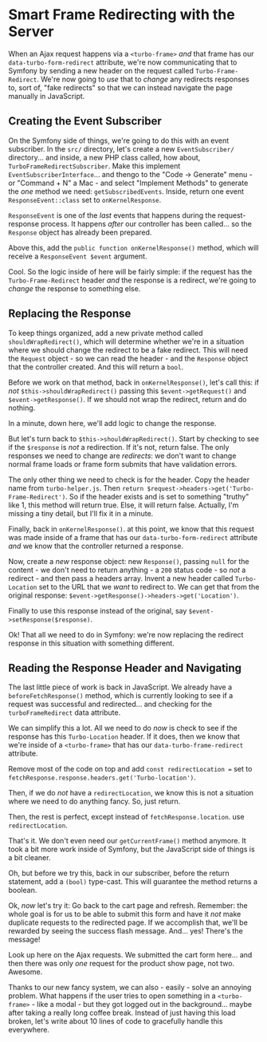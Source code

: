 # Smart Frame Redirecting with the Server

When an Ajax request happens via a `<turbo-frame>` *and* that frame has our
`data-turbo-form-redirect` attribute, we're now communicating that to Symfony
by sending a new header on the request called `Turbo-Frame-Redirect`. We're
now going to *use* that to *change* any redirects responses to, sort of, "fake
redirects" so that we can instead navigate the page manually in JavaScript.

## Creating the Event Subscriber

On the Symfony side of things, we're going to do this with an event subscriber.
In the `src/` directory, let's create a new `EventSubscriber/` directory... and
inside, a new PHP class called, how about, `TurboFrameRedirectSubscriber`. Make
this implement `EventSubscriberInterface`... and thengo to the
"Code -> Generate" menu - or "Command + N" a Mac - and select "Implement Methods"
to generate the *one* method we need: `getSubscribedEvents`. Inside, return one event
`ResponseEvent::class` set to `onKernelResponse`.

`ResponseEvent` is one of the *last* events that happens during the
request-response process. It happens *after* our controller has been called...
so the `Response` object has already been prepared.

Above this, add the `public function onKernelResponse()` method, which will receive
a `ResponseEvent $event` argument.

Cool. So the logic inside of here will be fairly simple: if the request has the
`Turbo-Frame-Redirect` header *and* the response is a redirect, we're going to
*change* the response to something else.

## Replacing the Response

To keep things organized, add a new private method called
`shouldWrapRedirect()`, which will determine whether we're in a situation where we
should change the redirect to be a fake redirect. This will need the `Request`
object - so we can read the header - and the `Response` object that the controller
created. And this will return a `bool`.

Before we work on that method, back in `onKernelResponse()`, let's call this:
if *not* `$this->shouldWrapRedirect()` passing this `$event->getRequest()` and
`$event->getResponse()`. If we should not wrap the redirect, return and do nothing.

In a minute, down here, we'll add logic to change the response.

But let's turn back to `$this->shouldWrapRedirect()`. Start by checking to see if
the `$response` is *not* a redirection. If it's not, return false. The only responses
we need to change are *redirects*: we don't want to change normal frame loads
or frame form submits that have validation errors.

The only other thing we need to check is for the header. Copy the header name
from `turbo-helper.js`. Then `return $request->headers->get('Turbo-Frame-Redirect')`.
So if the header exists and is set to something "truthy" like 1, this method
will return true. Else, it will return false. Actually, I'm missing a tiny detail,
but I'll fix it in a minute.

Finally, back in `onKernelResponse()`. at this point, we know that this request
was made inside of a frame that has our `data-turbo-form-redirect` attribute *and*
we know that the controller returned a response.

Now, create a *new* response object: new `Response()`, passing `null` for the
content - we don't need to return anything - a `200` status code - so *not* a
redirect - and then pass a headers array. Invent a new header called
`Turbo-Location` set to the URL that we *want* to redirect to. We can get that
from the original response: `$event->getResponse()->headers->get('Location')`.

Finally to use this response instead of the original, say
`$event->setResponse($response)`.

Ok! That all we need to do in Symfony: we're now replacing the redirect response
in this situation with something different.

## Reading the Response Header and Navigating

The last little piece of work is back in JavaScript. We already have a
`beforeFetchResponse()` method, which is currently looking to see if a request was
successful and redirected... and checking for the `turboFrameRedirect` data
attribute.

We can simplify this a lot. All we need to do *now* is check to see if the response
has this `Turbo-Location` header. If it does, then we know that we're inside of a
`<turbo-frame>` that has our `data-turbo-frame-redirect` attribute.

Remove most of the code on top and add `const redirectLocation =` set to
`fetchResponse.response.headers.get('Turbo-location')`.

Then, if we do *not* have a `redirectLocation`, we know this is not a situation
where we need to do anything fancy. So, just return.

Then, the rest is perfect, except instead of `fetchResponse.location`. use
`redirectLocation`.

That's it. We don't even need our `getCurrentFrame()` method anymore. It took a
bit more work inside of Symfony, but the JavaScript side of things is a bit
cleaner.

Oh, but before we try this, back in our subscriber, before the return statement,
add a `(bool)` type-cast. This will guarantee the method returns a boolean.

Ok, *now* let's try it: Go back to the cart page and refresh. Remember: the whole
goal is for us to be able to submit this form and have it *not* make duplicate
requests to the redirected page. If we accomplish that, we'll be rewarded by
seeing the success flash message. And... yes! There's the message!

Look up here on the Ajax requests. We submitted the cart form here... and then there
was only *one* request for the product show page, not two. Awesome.

Thanks to our new fancy system, we can also - easily - solve an annoying problem.
What happens if the user tries to open something in a `<turbo-frame>` - like a
modal - but they got logged out in the background... maybe after taking a really
long coffee break. Instead of just having this load broken, let's write about
10 lines of code to gracefully handle this everywhere.
